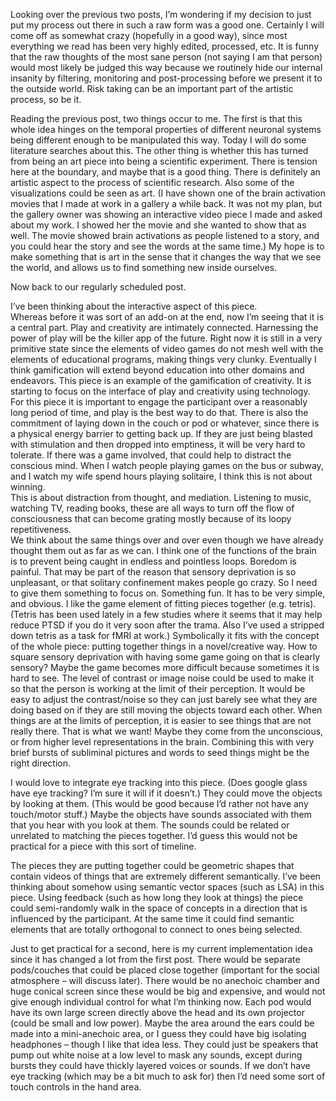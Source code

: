 Looking over the previous two posts, I’m wondering if my decision to just put my process out there in such a raw form was a good one.
Certainly I will come off as somewhat crazy (hopefully in a good way), since most everything we read has been very highly edited, processed, etc.
It is funny that the raw thoughts of the most sane person (not saying I am that person) would most likely be judged this way because we routinely hide our internal insanity by filtering, monitoring and post-processing before we present it to the outside world.
Risk taking can be an important part of the artistic process, so be it.

Reading the previous post, two things occur to me.
The first is that this whole idea hinges on the temporal properties of different neuronal systems being different enough to be manipulated this way.
Today I will do some literature searches about this.
The other thing is whether this has turned from being an art piece into being a scientific experiment.
There is tension here at the boundary, and maybe that is a good thing.
There is definitely an artistic aspect to the process of scientific research.
Also some of the visualizations could be seen as art.
(I have shown one of the brain activation movies that I made at work in a gallery a while back.  It was not my plan, but the gallery owner was showing an interactive video piece I made and asked about my work.  I showed her the movie and she wanted to show that as well.  The movie showed brain activations as people listened to a story, and you could hear the story and see the words at the same time.)
My hope is to make something that is art in the sense that it changes the way that we see the world, and allows us to find something new inside ourselves.

Now back to our regularly scheduled post.

I’ve been thinking about the interactive aspect of this piece.  
Whereas before it was sort of an add-on at the end, now I’m seeing that it is a central part.
Play and creativity are intimately connected.
Harnessing the power of play will be the killer app of the future.
Right now it is still in a very primitive state since the elements of video games do not mesh well with the elements of educational programs, making things very clunky.
Eventually I think gamification will extend beyond education into other domains and endeavors. 
This piece is an example of the gamification of creativity. 
It is starting to focus on the interface of play and creativity using technology.
For this piece it is important to engage the participant over a reasonably long period of time, and play is the best way to do that.
There is also the commitment of laying down in the couch or pod or whatever, since there is a physical energy barrier to getting back up.
If they are just being blasted with stimulation and then dropped into emptiness, it will be very hard to tolerate.
If there was a game involved, that could help to distract the conscious mind.
When I watch people playing games on the bus or subway, and I watch my wife spend hours playing solitaire, I think this is not about winning.   
This is about distraction from thought, and mediation.
Listening to music, watching TV, reading books, these are all ways to turn off the flow of consciousness that can become grating mostly because of its loopy repetitiveness.  
We think about the same things over and over even though we have already thought them out as far as we can.
I think one of the functions of the brain is to prevent being caught in endless and pointless loops.  Boredom is painful.
That may be part of the reason that sensory deprivation is so unpleasant, or that solitary confinement makes people go crazy.
So I need to give them something to focus on.  Something fun.
It has to be very simple, and obvious.
I like the game element of fitting pieces together (e.g. tetris).
(Tetris has been used lately in a few studies where it seems that it may help reduce PTSD if you do it very soon after the trama.  Also I’ve used a stripped down tetris as a task for fMRI at work.)
Symbolically it fits with the concept of the whole piece: putting together things in a novel/creative way.
How to square sensory deprivation with having some game going on that is clearly sensory?
Maybe the game becomes more difficult because sometimes it is hard to see.
The level of contrast or image noise could be used to make it so that the person is working at the limit of their perception.
It would be easy to adjust the contrast/noise so they can just barely see what they are doing based on if they are still moving the objects toward each other.
When things are at the limits of perception, it is easier to see things that are not really there. 
That is what we want!
Maybe they come from the unconscious, or from higher level representations in the brain.
Combining this with very brief bursts of subliminal pictures and words to seed things might be the right direction.

I would love to integrate eye tracking into this piece. 
(Does google glass have eye tracking?  I’m sure it will if it doesn’t.)
They could move the objects by looking at them. 
(This would be good because I’d rather not have any touch/motor stuff.)
Maybe the objects have sounds associated with them that you hear with you look at them.
The sounds could be related or unrelated to matching the pieces together.
I’d guess this would not be practical for a piece with this sort of timeline.


The pieces they are putting together could be geometric shapes that contain videos of things that are extremely different semantically.
I’ve been thinking about somehow using semantic vector spaces (such as LSA) in this piece.
Using feedback (such as how long they look at things) the piece could semi-randomly walk in the space of concepts in a direction that is influenced by the participant.
At the same time it could find semantic elements that are totally orthogonal to connect to ones being selected.


Just to get practical for a second, here is my current implementation idea since it has changed a lot from the first post.
There would be separate pods/couches that could be placed close together (important for the social atmosphere – will discuss later).
There would be no anechoic chamber and huge conical screen since these would be big and expensive, and would not give enough individual control for what I’m thinking now.
Each pod would have its own large screen directly above the head and its own projector (could be small and low power).
Maybe the area around the ears could be made into a mini-anechoic area, or I guess they could have big isolating headphones – though I like that idea less.
They could just be speakers that pump out white noise at a low level to mask any sounds, except during bursts they could have thickly layered voices or sounds.
If we don’t have eye tracking (which may be a bit much to ask for) then I’d need some sort of touch controls in the hand area.









 
